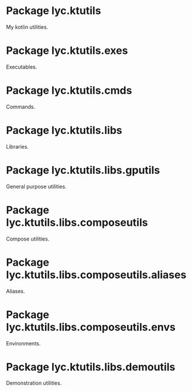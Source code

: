 <!---
Copyright 2022 Yucheng Liu. Apache License Version 2.0.
Apache License Version 2.0 copy: http://www.apache.org/licenses/LICENSE-2.0
--->

# Package lyc.ktutils

My kotlin utilities.

# Package lyc.ktutils.exes

Executables.

# Package lyc.ktutils.cmds

Commands.

# Package lyc.ktutils.libs

Libraries.

# Package lyc.ktutils.libs.gputils

General purpose utilities.

# Package lyc.ktutils.libs.composeutils

Compose utilities.

# Package lyc.ktutils.libs.composeutils.aliases

Aliases.

# Package lyc.ktutils.libs.composeutils.envs

Environments.

# Package lyc.ktutils.libs.demoutils

Demonstration utilities.
